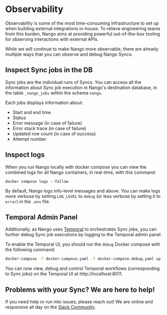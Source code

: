 # Observability

Observability is some of the most time-consuming infrastructure to set up when building external integrations in-house. To relieve engineering teams from this burden, Nango aims at providing powerful out-of-the-box tooling for observing interactions with external APIs.

While we will continue to make Nango more observable, there are already multiple ways that you can observe and debug Nango Syncs:

## Inspect Sync jobs in the DB

Sync jobs are the individual runs of Syncs.
You can access all the information about Sync job execution in Nango's destination database, in the table `_nango_jobs` within the schema `nango`. 

Each jobs displays information about: 
- Start and end time
- Status
- Error message (in case of failure)
- Error stack trace (in case of failure)
- Updated row count (in case of success)
- Attempt number

## Inspect logs

When you run Nango locally with docker compose you can view the combined logs for all Nango containers, in real-time, with this command:
```
docker compose logs --follow
```

By default, Nango logs info-level messages and above. You can make logs more verbose by setting `LOG_LEVEL` to `debug` (or less verbose by setting it to `error`) in the `.env` file.

## Temporal Admin Panel

Additionally, as Nango uses [Temporal](https://temporal.io/) to orchestrates Sync jobs, you can further debug Sync job executions by logging to the Temporal admin panel. 

To enable the Temporal UI, you should run the `debug` Docker compose with the following command: 
```bash
docker-compose -f docker-compose.yaml -f docker-compose.debug.yaml up
```

You can now view, debug and control Temporal workflows (corresponding to Sync jobs) on the Temporal UI at http://localhost:8011.

## Problems with your Sync? We are here to help!

If you need help or run into issues, please reach out! We are online and responsive all day on the [Slack Community](https://nango.dev/slack).